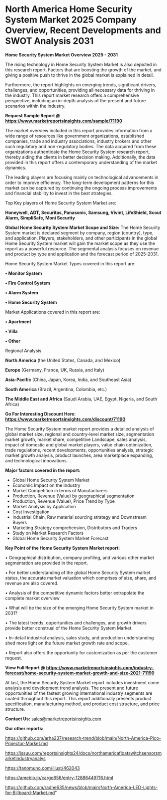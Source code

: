 # North America Home Security System Market 2025 Company Overview, Recent Developments and SWOT Analysis 2031

<Strong> Home Security System Market Overview 2025 - 2031</strong>

The rising technology in Home Security System Market is also depicted in this research report. Factors that are boosting the growth of the market, and giving a positive push to thrive in the global market is explained in detail.

Furthermore, the report highlights on emerging trends, significant drivers, challenges, and opportunities, providing all necessary data for thriving in the industry. This report market research offers a comprehensive perspective, including an in-depth analysis of the present and future scenarios within the industry.

<strong>Request Sample Report @ <a href=https://www.marketreportsinsights.com/sample/71190>https://www.marketreportsinsights.com/sample/71190</a></strong>

The market overview included in this report provides information from a wide range of resources like government organizations, established companies, trade and industry associations, industry brokers and other such regulatory and non-regulatory bodies. The data acquired from these organizations authenticate the Home Security System research report, thereby aiding the clients in better decision making. Additionally, the data provided in this report offers a contemporary understanding of the market dynamics.

The leading players are focusing mainly on technological advancements in order to improve efficiency. The long-term development patterns for this market can be captured by continuing the ongoing process improvements and financial stability to invest in the best strategies.

Top Key players of Home Security System Market are:

<strong>Honeywell, ADT, Securitas, Panasonic, Samsung, Vivint, LifeShield, Scout Alarm, SimpliSafe, Moni Security</strong>

<strong><b>Global Home Security System Market Scope and Size:</b></strong>
The Home Security System market is declared segment by company, region (country), type, and application. Players, stakeholders, and other participants in the global Home Security System market will gain the market scope as they use the report as a powerful resource. The segmental analysis focuses on revenue and product by type and application and the forecast period of 2025-2031.

Home Security System Market Types covered in this report are:

<strong>• Monitor System

• Fire Control System

• Alarm System

• Home Security System</strong>

Market Applications covered in this report are:

<strong>• Apartment

• Villa

• Other</strong> 

Regional Analysis

<strong>North America</strong> (the United States, Canada, and Mexico)

<strong>Europe</strong> (Germany, France, UK, Russia, and Italy)

<strong>Asia-Pacific</strong> (China, Japan, Korea, India, and Southeast Asia)

<strong>South America</strong> (Brazil, Argentina, Colombia, etc.)

<strong>The Middle East and Africa</strong> (Saudi Arabia, UAE, Egypt, Nigeria, and South Africa)

<strong>Go For Interesting Discount Here: <a href=https://www.marketreportsinsights.com/discount/71190>https://www.marketreportsinsights.com/discount/71190</a></strong>

The Home Security System market report provides a detailed analysis of global market size, regional and country-level market size, segmentation market growth, market share, competitive Landscape, sales analysis, impact of domestic and global market players, value chain optimization, trade regulations, recent developments, opportunities analysis, strategic market growth analysis, product launches, area marketplace expanding, and technological innovations.

<strong><b>Major factors covered in the report:</b></strong>
<ul>
  <li>Global Home Security System Market </li>
  <li>Economic Impact on the Industry</li>
  <li>Market Competition in terms of Manufacturers</li>
  <li>Production, Revenue (Value) by geographical segmentation</li>
  <li>Production, Revenue (Value), Price Trend by Type</li>
  <li>Market Analysis by Application</li>
  <li>Cost Investigation</li>
  <li>Industrial Chain, Raw material sourcing strategy and Downstream Buyers</li>
  <li>Marketing Strategy comprehension, Distributors and Traders</li>
  <li>Study on Market Research Factors</li>
  <li>Global Home Security System Market Forecast</li>
</ul>

<strong><b>Key Point of the Home Security System Market report:</b></strong>

• Geographical distribution, company profiling, and various other market segmentation are provided in the report.

• For better understanding of the global Home Security System market status, the accurate market valuation which comprises of size, share, and revenue are also covered.

• Analysis of the competitive dynamic factors better extrapolate the complete market overview

• What will be the size of the emerging Home Security System market in 2031?

• The latest trends, opportunities and challenges, and growth drivers provide better construal of the Home Security System Market.

• In-detail industrial analysis, sales study, and production understanding shed more light on the future market growth rate and scope.

• Report also offers the opportunity for customization as per the customer request.

<strong><b>View Full Report @ <a href=https://www.marketreportsinsights.com/industry-forecast/home-security-system-market-growth-and-size-2021-71190>https://www.marketreportsinsights.com/industry-forecast/home-security-system-market-growth-and-size-2021-71190</a></b></strong>


At last, the Home Security System Market report includes investment come analysis and development trend analysis. The present and future opportunities of the fastest growing international industry segments are coated throughout this report. This report additionally presents product specification, manufacturing method, and product cost structure, and price structure.

<strong>Contact Us:</strong>
sales@marketreportsinsights.com

<strong>Our other reports:</strong>

<a href=https://github.com/arha237/research-trend/blob/main/North-America-Pico-Projector-Market.md>https://github.com/arha237/research-trend/blob/main/North-America-Pico-Projector-Market.md</a>

<a href=https://issuu.com/reportsinsights24/docs/northamericafloatswitchsensorsmarketindustryanalys>https://issuu.com/reportsinsights24/docs/northamericafloatswitchsensorsmarketindustryanalys</a>

<a href=https://tanomuno.com/illust/462043>https://tanomuno.com/illust/462043</a>

<a href=https://ameblo.jp/cargo656/entry-12886449716.html>https://ameblo.jp/cargo656/entry-12886449716.html</a>

<a href=https://github.com/radhe635/news/blob/main/North-America-LED-Lights-for-Billboard-Market.md>https://github.com/radhe635/news/blob/main/North-America-LED-Lights-for-Billboard-Market.md</a>"
